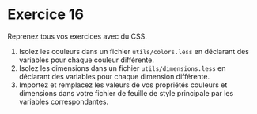 # Exercice 16

Reprenez tous vos exercices avec du CSS.

1. Isolez les couleurs dans un fichier `utils/colors.less` en déclarant des variables pour chaque couleur différente.
2. Isolez les dimensions dans un fichier `utils/dimensions.less` en déclarant des variables pour chaque dimension différente.
3. Importez et remplacez les valeurs de vos propriétés couleurs et dimensions dans votre fichier de feuille de style principale par les variables correspondantes.
